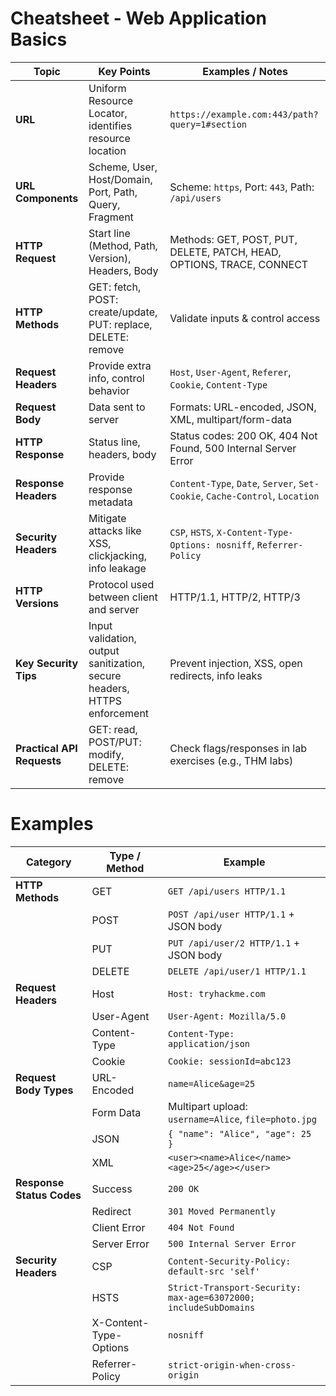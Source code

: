 # Cheatsheet - Web Application Basics
 
| Topic | Key Points | Examples / Notes |
|-------|------------|-----------------|
| **URL** | Uniform Resource Locator, identifies resource location | `https://example.com:443/path?query=1#section` |
| **URL Components** | Scheme, User, Host/Domain, Port, Path, Query, Fragment | Scheme: `https`, Port: `443`, Path: `/api/users` |
| **HTTP Request** | Start line (Method, Path, Version), Headers, Body | Methods: GET, POST, PUT, DELETE, PATCH, HEAD, OPTIONS, TRACE, CONNECT |
| **HTTP Methods** | GET: fetch, POST: create/update, PUT: replace, DELETE: remove | Validate inputs & control access |
| **Request Headers** | Provide extra info, control behavior | `Host`, `User-Agent`, `Referer`, `Cookie`, `Content-Type` |
| **Request Body** | Data sent to server | Formats: URL-encoded, JSON, XML, multipart/form-data |
| **HTTP Response** | Status line, headers, body | Status codes: 200 OK, 404 Not Found, 500 Internal Server Error |
| **Response Headers** | Provide response metadata | `Content-Type`, `Date`, `Server`, `Set-Cookie`, `Cache-Control`, `Location` |
| **Security Headers** | Mitigate attacks like XSS, clickjacking, info leakage | `CSP`, `HSTS`, `X-Content-Type-Options: nosniff`, `Referrer-Policy` |
| **HTTP Versions** | Protocol used between client and server | HTTP/1.1, HTTP/2, HTTP/3 |
| **Key Security Tips** | Input validation, output sanitization, secure headers, HTTPS enforcement | Prevent injection, XSS, open redirects, info leaks |
| **Practical API Requests** | GET: read, POST/PUT: modify, DELETE: remove | Check flags/responses in lab exercises (e.g., THM labs) |


# Examples

| Category | Type / Method | Example |
|----------|---------------|---------|
| **HTTP Methods** | GET | `GET /api/users HTTP/1.1` |
| | POST | `POST /api/user HTTP/1.1` + JSON body |
| | PUT | `PUT /api/user/2 HTTP/1.1` + JSON body |
| | DELETE | `DELETE /api/user/1 HTTP/1.1` |
| **Request Headers** | Host | `Host: tryhackme.com` |
| | User-Agent | `User-Agent: Mozilla/5.0` |
| | Content-Type | `Content-Type: application/json` |
| | Cookie | `Cookie: sessionId=abc123` |
| **Request Body Types** | URL-Encoded | `name=Alice&age=25` |
| | Form Data | Multipart upload: `username=Alice`, `file=photo.jpg` |
| | JSON | `{ "name": "Alice", "age": 25 }` |
| | XML | `<user><name>Alice</name><age>25</age></user>` |
| **Response Status Codes** | Success | `200 OK` |
| | Redirect | `301 Moved Permanently` |
| | Client Error | `404 Not Found` |
| | Server Error | `500 Internal Server Error` |
| **Security Headers** | CSP | `Content-Security-Policy: default-src 'self'` |
| | HSTS | `Strict-Transport-Security: max-age=63072000; includeSubDomains` |
| | X-Content-Type-Options | `nosniff` |
| | Referrer-Policy | `strict-origin-when-cross-origin` |

